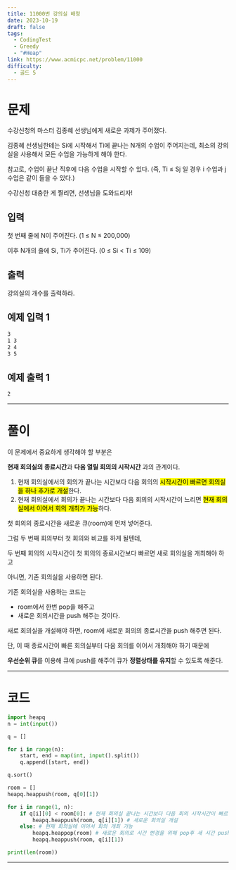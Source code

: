 ```yaml
---
title: 11000번 강의실 배정
date: 2023-10-19
draft: false
tags:
  - CodingTest
  - Greedy
  - "#Heap"
link: https://www.acmicpc.net/problem/11000
difficulty:
  - 골드 5
---
```

# 문제

수강신청의 마스터 김종혜 선생님에게 새로운 과제가 주어졌다. 

김종혜 선생님한테는 Si에 시작해서 Ti에 끝나는 N개의 수업이 주어지는데, 최소의 강의실을 사용해서 모든 수업을 가능하게 해야 한다. 

참고로, 수업이 끝난 직후에 다음 수업을 시작할 수 있다. (즉, Ti ≤ Sj 일 경우 i 수업과 j 수업은 같이 들을 수 있다.)

수강신청 대충한 게 찔리면, 선생님을 도와드리자!

## 입력

첫 번째 줄에 N이 주어진다. (1 ≤ N ≤ 200,000)

이후 N개의 줄에 Si, Ti가 주어진다. (0 ≤ Si < Ti ≤ 109)

## 출력

강의실의 개수를 출력하라.

## 예제 입력 1 

```sh
3
1 3
2 4
3 5
```

## 예제 출력 1 

```sh
2
```


___

# 풀이

이 문제에서 중요하게 생각해야 할 부분은

**현재 회의실의 종료시간**과 **다음 열릴 회의의 시작시간** 과의 관계이다.

1. 현재 회의실에서의 회의가 끝나는 시간보다 다음 회의의 <mark class="hltr-highlight">시작시간이 빠르면 회의실을 하나 추가로 개설</mark>한다.
2. 현재 회의실에서 회의가 끝나는 시간보다 다음 회의의 시작시간이 느리면 <mark class="hltr-highlight">현재 회의실에서 이어서 회의 개최가 가능</mark>하다.

첫 회의의 종료시간을 새로운 큐(room)에 먼저 넣어준다.

그럼 두 번째 회의부터 첫 회의와 비교를 하게 될텐데,

두 번째 회의의 시작시간이 첫 회의의 종료시간보다 빠르면 새로 회의실을 개최해야 하고

아니면, 기존 회의실을 사용하면 된다.

기존 회의실을 사용하는 코드는 
- room에서 한번 pop을 해주고 
- 새로운 회의시간을 push 해주는 것이다.

새로 회의실을 개설해야 하면, room에 새로운 회의의 종료시간을 push 해주면 된다.

단, 이 때 종료시간이 빠른 회의실부터 다음 회의를 이어서 개최해야 하기 때문에

**우선순위 큐**를 이용해 큐에 push를 해주어 큐가 **정렬상태를 유지**할 수 있도록 해준다.

____
# 코드


```python
import heapq
n = int(input())

q = []

for i in range(n):
    start, end = map(int, input().split())
    q.append([start, end])

q.sort()

room = []
heapq.heappush(room, q[0][1])

for i in range(1, n):
    if q[i][0] < room[0]: # 현재 회의실 끝나는 시간보다 다음 회의 시작시간이 빠르면
        heapq.heappush(room, q[i][1]) # 새로운 회의실 개설
    else: # 현재 회의실에 이어서 회의 개최 가능
        heapq.heappop(room) # 새로운 회의로 시간 변경을 위해 pop후 새 시간 push
        heapq.heappush(room, q[i][1])

print(len(room))
```



___
